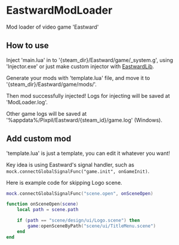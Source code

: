 # EastwardModLoader
Mod loader of video game 'Eastward'

## How to use
Inject 'main.lua' in to '{steam_dir}/Eastward/game/_system.g', using 'Injector.exe' or just make custom injector with [EastwardLib](https://github.com/VriskaSerket51/EastwardLib).

Generate your mods with 'template.lua' file, and move it to '{steam_dir}/Eastward/game/mods/'.

Then mod successfully injected!
Logs for injecting will be saved at 'ModLoader.log'.

Other game logs will be saved at '%appdata%/Pixpil/Eastward/{steam_id}/game.log' (Windows).

## Add custom mod
'template.lua' is just a template, you can edit it whatever you want!

Key idea is using Eastward's signal handler, such as `mock.connectGlobalSignalFunc("game.init", onGameInit)`.

Here is example code for skipping Logo scene.
```lua
mock.connectGlobalSignalFunc("scene.open", onSceneOpen)

function onSceneOpen(scene)
    local path = scene.path

    if (path == "scene/design/ui/Logo.scene") then
        game:openSceneByPath("scene/ui/TitleMenu.scene")
    end
end
```
